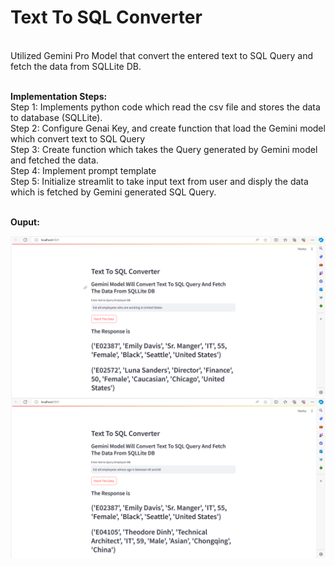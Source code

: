 **<h1>Text To SQL Converter</h1>**<br />
Utilized Gemini Pro Model that convert the entered text to SQL Query and fetch the data from SQLLite DB.<br /><br />

**Implementation Steps:**<br />
Step 1: Implements python code which read the csv file and stores the data to database (SQLLite).<br />
Step 2: Configure Genai Key, and create function that load the Gemini model which convert text to SQL Query<br />
Step 3: Create function which takes the Query generated by Gemini model and fetched the data.<br />
Step 4: Implement prompt template<br />
Step 5: Initialize streamlit to take input text from user and disply the data which is fetched by Gemini generated SQL Query.<br /><br />

**Ouput:**<br />

![Alt text](https://github.com/pneel27/SQLGen/blob/main/Screenshot%20(159).png?raw=true "SampleOutput1") <br />
![Alt text](https://github.com/pneel27/SQLGen/blob/main/Screenshot%20(160).png?raw=true "SampleOutput2")
